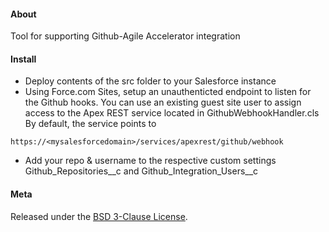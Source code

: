 #### About

Tool for supporting Github-Agile Accelerator integration

#### Install

* Deploy contents of the src folder to your Salesforce instance
* Using Force.com Sites, setup an unauthenticted endpoint to listen for the Github hooks.  You can use an existing guest site user to assign access to the Apex REST service located in GithubWebhookHandler.cls  By default, the service points to
```
https://<mysalesforcedomain>/services/apexrest/github/webhook
```
* Add your repo & username to the respective custom settings Github_Repositories__c and Github_Integration_Users__c




#### Meta

Released under the [BSD 3-Clause License](http://www.opensource.org/licenses/BSD-3-Clause).
